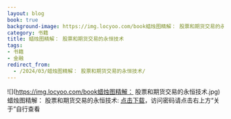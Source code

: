 ```yaml
---
layout: blog
book: true
background-image: https://img.locyoo.com/book蜡烛图精解： 股票和期货交易的永恒技术.jpg
category: 书籍
title: 蜡烛图精解： 股票和期货交易的永恒技术
tags:
- 书籍
- 金融
redirect_from:
  - /2024/03/蜡烛图精解： 股票和期货交易的永恒技术/
---
```

![](https://img.locyoo.com/book蜡烛图精解： 股票和期货交易的永恒技术.jpg)
蜡烛图精解： 股票和期货交易的永恒技术: <a name = "ref1" href="https://089m.com/f/50983618-1314076379-daef02?p=3619">点击下载</a>，访问密码请点击右上方“关于”自行查看